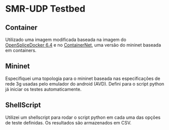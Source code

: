# SMR-UDP Testbed

## Container
Utilizado uma imagem modificada baseada na imagem do [OpenSpliceDocker 6.4](https://hub.docker.com/r/gabrielperes97/opensplice) e no [ContainerNet](https://hub.docker.com/r/gabrielperes97/contextnetdocker), uma versão do mininet baseada em containers.

## Mininet
Especifiquei uma topologia para o mininet baseada nas especificações de rede 3g usadas pelo emulador do android (AVD).
Defini para o script python já iniciar os testes automaticamente.

## ShellScript
Utilizei um shellscript para rodar o script python em cada uma das opções de teste definidas. Os resultados são armazenados em CSV.
